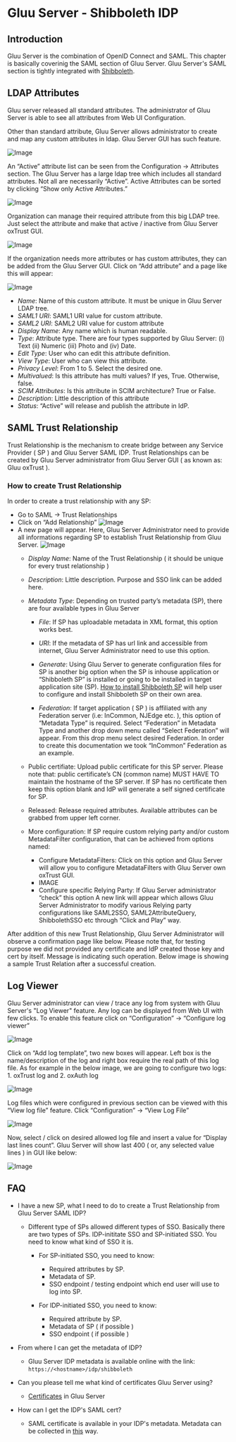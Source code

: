 # Gluu Server - Shibboleth IDP

## Introduction

Gluu Server is the combination of OpenID Connect and SAML. This chapter is
basically coverinig the SAML section of Gluu Server.  Gluu Server's SAML section is tightly integrated with [Shibboleth](https://shibboleth.net/). 

## LDAP Attributes

Gluu server released all standard attributes. The administrator of Gluu Server
is able to see all attributes from Web UI Configuration. 

Other than standard attribute, Gluu Server allows administrator to create and
map any custom attributes in ldap. Gluu Server GUI has such feature.

![Image](https://raw.githubusercontent.com/GluuFederation/docs/master/sources/img/SamlIDPAdminGuide/Base_attributes.png?raw=true)

An “Active” attribute list can be seen from the Configuration → Attributes section. 
The Gluu Server has a large ldap tree which includes all standard attributes. Not all are necessarily “Active”. Active Attributes can be sorted by clicking “Show only Active Attributes.”

![Image](https://raw.githubusercontent.com/GluuFederation/docs/master/sources/img/SamlIDPAdminGuide/LDAP_tree_Gluu_server.png?raw=true)

Organization can manage their required attribute from this big LDAP tree. Just
select the attribute and make that active / inactive from Gluu Server oxTrust GUI. 


![Image](https://raw.githubusercontent.com/GluuFederation/docs/master/sources/img/SamlIDPAdminGuide/Active_inactive.png?raw=true)

If the organization needs more attributes or has custom attributes, they can be added from the Gluu Server GUI. Click on “Add attribute” and a page like this will appear:

![Image](https://raw.githubusercontent.com/GluuFederation/docs/master/sources/img/SamlIDPAdminGuide/Add_new_attribute.png?raw=true)

* _Name_: Name of this custom attribute. It must be unique in Gluu Server LDAP tree.
* _SAML1 URI_: SAML1 URI value for custom attribute.
* _SAML2 URI_: SAML2 URI value for custom attribute
* _Display Name_: Any name which is human readable.
* _Type_: Attribute type. There are four types supported by Gluu Server: (i) Text (ii) Numeric (iii) Photo and (iv) Date.
* _Edit Type_: User who can edit this attribute definition.
* _View Type_:  User who can view this attribute.
* _Privacy Level_: From 1 to 5. Select the desired one.
* _Multivalued_: Is this attribute has multi values? If yes, True. Otherwise, false. 
* _SCIM Attributes_: Is this attribute in SCIM architecture? True or False.
* _Description_: Little description of this attribute
* _Status_: “Active” will release and publish the attribute in IdP. 
 

## SAML Trust Relationship

Trust Relationship is the mechanism to create bridge between any Service
Provider ( SP ) and Gluu Server SAML IDP. 
Trust Relationships can be created by Gluu Server administrator from Gluu Server
GUI ( as known as: Gluu oxTrust ).  

### How to create Trust Relationship

In order to create a trust relationship with any SP: 

* Go to SAML → Trust Relationships
* Click on “Add Relationship”
![Image](https://raw.githubusercontent.com/GluuFederation/docs/master/sources/img/SAMLTrustRelationships/Add_Relationships.png?raw=true)
* A new page will appear. Here, Gluu Server Administrator need to provide all informations regarding SP to establish Trust Relationship from Gluu Server. 
![Image](https://raw.githubusercontent.com/GluuFederation/docs/master/sources/img/SAMLTrustRelationships/TR_new_page.png?raw=true)
    * _Display Name_: Name of the Trust Relationship ( it should be unique for every trust relationship ) 
    * _Description_: Little description. Purpose and SSO link can be added here.
    * _Metadata Type_: Depending on trusted party’s metadata (SP), there are four available types in Gluu Server
        * _File_: If SP has uploadable metadata in XML format, this option works best.
        * _URI_: If the metadata of SP has url link and accessible from internet, Gluu Server Administrator need to use this option. 
        * _Generate_: Using Gluu Server to generate configuration files for SP is another big option when the SP is inhouse application or “Shibboleth SP” is installed or going to be installed in target application site (SP).  [How to install Shibboleth SP](http://www.gluu.org/docs/articles/apache-saml/) will help user to  configure and install Shibboleth SP on their own area.

        * _Federation_: If target application ( SP ) is affiliated with any Federation server (i.e: InCommon, NJEdge etc. ), this option of “Metadata Type” is required. 
        Select “Federation” in Metadata Type and another drop down menu called “Select Federation” will appear. From this drop menu select desired Federation. 
        In order to create this documentation we took “InCommon” Federation as an example.


    * Public certifiate: Upload public certificate for this SP server. Please note that: public certificate’s CN (common name) MUST HAVE TO maintain the hostname of the SP server. If SP has no certificate then keep this option blank and IdP will generate a self signed certificate for SP.

    * Released: Release required attributes. Available attributes can be grabbed from upper left corner. 

    * More configuration: If SP require custom relying party and/or custom MetadataFilter configuration, that can be achieved from options named: 
        * Configure MetadataFilters: Click on this option and Gluu Server will allow you to configure MetadataFilters with Gluu Server own oxTrust GUI.
        * IMAGE
        * Configure specific Relying Party: If Gluu Server administrator “check” this option A new link will appear which allows Gluu Server Administrator to modify various Relying party configurations like SAML2SSO, SAML2AttributeQuery, ShibbolethSSO etc through “Click and Play” way. 

After addition of this new Trust Relationship, Gluu Server Administrator will
observe a confirmation page like below. Please note that, for testing purpose we
did not provided any certificate and IdP created those key and cert by itself.
Message is indicating such operation. Below image is showing a sample Trust
Relation after a successful creation.


## Log Viewer

Gluu Server administrator can view / trace any log from system with Gluu
Server's "Log Viewer" feature.  Any log can be displayed from Web UI with few clicks. To enable this feature click on “Configuration” → “Configure log viewer”

![Image](https://raw.githubusercontent.com/GluuFederation/docs/master/sources/img/LogViewer/Click_log_viewer.png?raw=true)

Click on “Add log template”, two new boxes will appear. Left box is the name/description of the log and right box require the real path of this log file. As for example in the below image,  we are going to configure two logs: 1. oxTrust log and 2. oxAuth log

![Image](https://raw.githubusercontent.com/GluuFederation/docs/master/sources/img/LogViewer/Log_template.png?raw=true)

Log files which were configured in previous section can be viewed with this “View log file” feature. Click “Configuration” → “View Log File”

![Image](https://raw.githubusercontent.com/GluuFederation/docs/master/sources/img/LogViewer/View_Log_file.png?raw=true)

Now, select / click on desired allowed log file and insert a value for “Display last lines count”. Gluu Server will show last 400 ( or, any selected value lines ) in GUI like below:

![Image](https://raw.githubusercontent.com/GluuFederation/docs/master/sources/img/LogViewer/Final_log_viewer.png?raw=true)


## FAQ 

* I have a new SP, what I need to do to create a Trust Relationship from Gluu Server SAML IDP? 
    * Different type of SPs allowed different types of SSO. Basically there are
two types of SPs. IDP-inititate SSO and SP-initiated SSO. You need to know what
kind of SSO it is. 
        * For SP-initiated SSO, you need to know: 
            * Required attributes by SP.  
            * Metadata of SP. 
            * SSO endpoint / testing endpoint which end user will use to log
            into SP.   

        * For IDP-initiated SSO, you need to know: 
            * Required attribute by SP. 
            * Metadata of SP ( if possible )
            * SSO endpoint ( if possible )

* From where I can get the metadata of IDP? 
    * Gluu Server IDP metadata is available online with the link: `https://<hostname>/idp/shibboleth`

* Can you please tell me what kind of certificates Gluu Server using? 
    * [Certificates](http://www.gluu.org/docs/admin-guide/certificates/) in Gluu Server             

* How can I get the IDP's SAML cert? 
    * SAML certificate is available in your IDP's metadata. Metadata can be collected in [this](https://support.gluu.org/questions/36/idp-certificate-entityid-location-http-redirect-location-etc/) way. 


